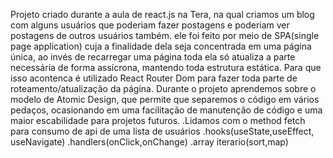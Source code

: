 Projeto criado durante a aula de react.js na Tera, na qual criamos um blog com alguns usuários que poderiam fazer postagens e poderiam ver postagens de outros usuários também. ele foi feito por meio de SPA(single page application) cuja a finalidade dela seja concentrada em uma página única, ao invés de recarregar uma página toda
ela só atualiza a parte necessária de forma assícrona, mantendo toda estrutura estática. Para que isso acontenca é utilizado React Router Dom para fazer toda parte
de roteamento/atualização da página.
 Durante o projeto aprendemos sobre o modelo de Atomic Design, que permite que separemos o código em vários pedaços, ocasionando em uma facilitação de manutenção de 
código e uma maior escabilidade para projetos futuros.
.Lidamos com o method fetch para consumo de api de uma lista de usuários
.hooks(useState,useEffect, useNavigate)
.handlers(onClick,onChange)
.array iterario(sort,map)
